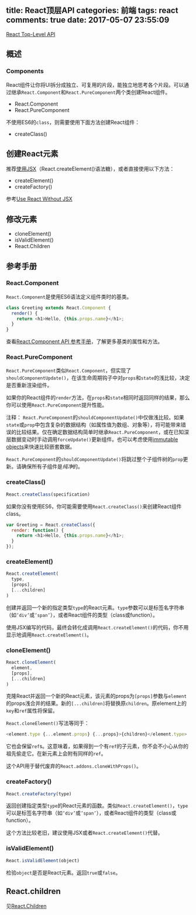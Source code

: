 title: React顶层API
categories: 前端
tags: react
comments: true
date: 2017-05-07 23:55:09
---


[React Top-Level API
](https://facebook.github.io/react/docs/react-api.html)

## 概述

### Components
React组件让你将UI拆分成独立、可复用的片段，能独立地思考各个片段。可以通过继承`React.Component`和`React.PureComponent`两个类创建React组件。

* React.Component
* React.PureComponent

不使用ES6的`class`，则需要使用下面方法创建React组件：

* createClass()

## 创建React元素

推荐[使用JSX](https://facebook.github.io/react/docs/introducing-jsx.html)（React.createElement()语法糖），或者直接使用以下方法：

* createElement()
* createFactory()

参考[Use React Without JSX](https://facebook.github.io/react/docs/react-without-jsx.html)

## 修改元素

* cloneElement()
* isValidElement()
* React.Children

## 参考手册

### React.Component

`React.Component`是使用ES6语法定义组件类时的基类。

```javascript
class Greeting extends React.Component {
  render() {
    return <h1>Hello, {this.props.name}</h1>;
  }
}
```

查看[React.Component API 参考手册](https://facebook.github.io/react/docs/react-component.html)，了解更多基类的属性和方法。

### React.PureComponent

`React.PureComponent`类似`React.Component`，但实现了`shouldComponentUpdate()`，在该生命周期钩子中对`props`和`state`的浅比较，决定是否重新渲染组件。

如果你的React组件的`render`方法，在`props`和`state`相同时返回同样的结果，那么你可以使用`React.PureComponent`提升性能。

注释：
`React.PureComponent`的`shouldComponentUpdate()`中仅做浅比较。如果`state`或`prop`中包含复杂的数据结构（如属性值为数组、对象等），将可能带来错误的比较结果。仅在确定数据结构简单时继承`React.PureComponent`，或在已知深层数据变动时手动调用`forceUpdate()`更新组件。也可以考虑使用[immutable objects](https://facebook.github.io/immutable-js/)来快速比较嵌套数据。

`React.PureComponent`的`shouldComponentUpdate()`将跳过整个子组件树的`prop`更新。请确保所有子组件是*纯净*的。

### createClass()

```javascript
React.createClass(specification)
```

如果你没有使用ES6，你可能需要使用`React.createClass()`来创建React组件class。

```javascript
var Greeting = React.createClass({
  render: function() {
    return <h1>Hello, {this.props.name}</h1>;
  }
});
```

### createElement()

```javascript
React.createElement(
  type,
  [props],
  [...children]
)
```

创建并返回一个新的指定类型`type`的React元素。`type`参数可以是标签名字符串（如`’div’`或`’span’`），或者React组件的类型（class或function）。

使用JSX编写的代码，最终会转化成调用`React.createElement()`的代码，你不用显示地调用`React.createElement()`。

### cloneElement()

```javascript
React.cloneElement(
  element,
  [props],
  [...children]
)
```

克隆React并返回一个新的React元素，该元素的props为`[props]`参数与`element`的props浅合并的结果。新的`[...children]`将替换原`children`。原element上的`key`和`ref`属性将保留。

`React.cloneElement()`写法等同于：

```javascript
<element.type {...element.props} {...props}>{children}</element.type>
```

它也会保留`ref`s。这意味着，如果得到一个有`ref`的子元素，你不会不小心从你的祖先偷走它。在新元素上会附有同样的`ref`。

这个API用于替代废弃的`React.addons.cloneWithProps()`。

### createFactory()

```javascript 
React.createFactory(type)
```

返回创建指定类型`type`的React元素的函数。类似`React.createElement()`，`type`可以是标签名字符串（如`’div’`或`’span’`），或者React组件的类型（class或function）。

这个方法比较老旧，建议使用JSX或者`React.createElement()`代替。

### isValidElement()

```javascript
React.isValidElement(object)
```

检验`object`是否是React元素。返回`true`或`false`。

## React.children

见[React.Children](/2017/02/09/React-Children/)